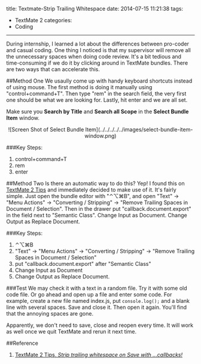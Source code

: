 title: Textmate-Strip Trailing Whitespace
date: 2014-07-15 11:21:38
tags:
  - TextMate 2
categories:
  - Coding
---
During internship, I learned a lot about the differences between pro-coder and casual coding. One thing I noticed is that my supervisor will remove all the unnecessary spaces when doing code review. It's a bit tedious and time-consuming if we do it by clicking around in TextMate bundles. There are two ways that can accelerate this.

##Method One
We usaully come up with handy keyboard shortcuts instead of using mouse. The first method is doing it manually using "control+command+T". Then type "rem" in the search field, the very first one should be what we are looking for. Lastly, hit enter and we are all set.

Make sure you **Search by Title** and **Search all Scope** in the **Select Bundle Item** window.
<center>![Screen Shot of Select Bundle Item](../../../../../images/select-bundle-item-window.png)</center>

###Key Steps:

1. control+command+T
2. rem
3. enter

##Method Two
Is there an automatic way to do this? Yep! I found this on [TextMate 2 Tips](http://tm2tips.tumblr.com/post/42657705618/strip-trailing-whitespace-on-save-with-callbacks) and immediately decided to make use of it. It's fairly simple. Just open the bundle editor with "⌃⌥⌘B", and open "Text" -> "Menu Actions" -> "Converting / Stripping" -> "Remove Trailing Spaces in Document / Selection". Then in the drawer put "callback.document.export" in the field next to "Semantic Class". Change Input as Document. Change Output as Replace Document.

###Key Steps:

1. ⌃⌥⌘B
2. "Text" -> "Menu Actions" -> "Converting / Stripping" -> "Remove Trailing Spaces in Document / Selection"
3. put "callback.document.export" after "Semantic Class"
4. Change Input as Document
5. Change Output as Replace Document.

###Test
We may check it with a text in a random file. Try it with some old code file. Or go ahead and open up a file and enter some code. For example, create a new file named index.js, put ``console.log();``  and a blank line with several spaces. Save and close it. Then open it again. You'll find that the annoying spaces are gone.

Apparently, we don't need to save, close and reopen every time. It will work as well once we quit TextMate and rerun it next time.

##Reference
1. [TextMate 2 Tips, *Strip trailing whitespace on Save with …callbacks!*](http://tm2tips.tumblr.com/post/42657705618/strip-trailing-whitespace-on-save-with-callbacks)
